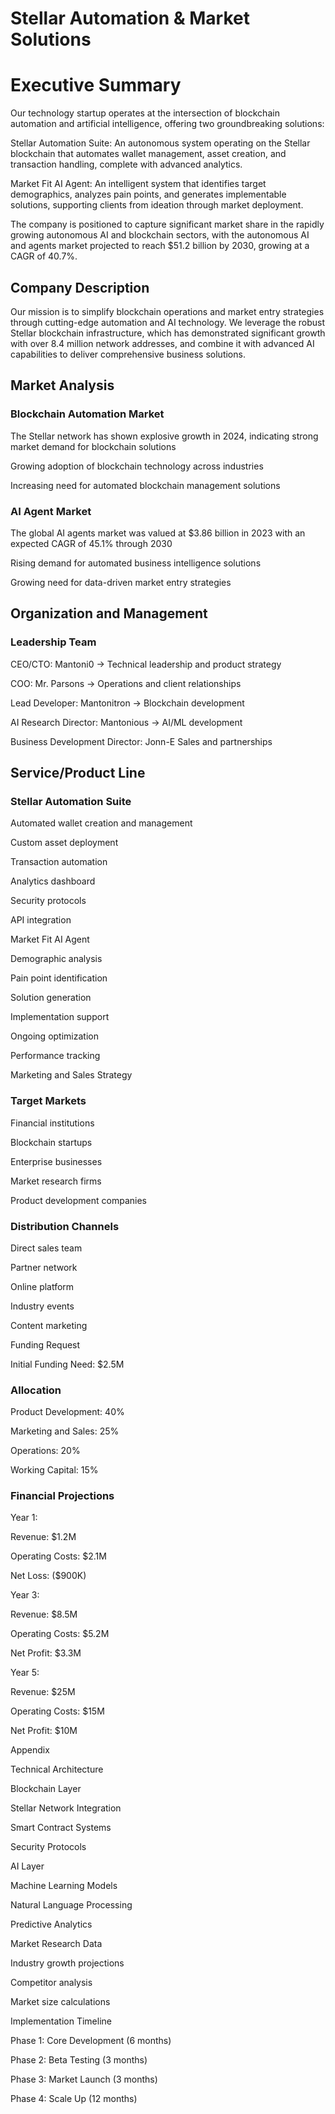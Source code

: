 # Stellar Automation & Market Solutions

#

# Executive Summary

Our technology startup operates at the intersection of blockchain automation and artificial intelligence, offering two groundbreaking solutions:

Stellar Automation Suite: An autonomous system operating on the Stellar blockchain that automates wallet management, asset creation, and transaction handling, complete with advanced analytics.

Market Fit AI Agent: An intelligent system that identifies target demographics, analyzes pain points, and generates implementable solutions, supporting clients from ideation through market deployment.

The company is positioned to capture significant market share in the rapidly growing autonomous AI and blockchain sectors, with the autonomous AI and agents market projected to reach $51.2 billion by 2030, growing at a CAGR of 40.7%.

## Company Description

Our mission is to simplify blockchain operations and market entry strategies through cutting-edge automation and AI technology. We leverage the robust Stellar blockchain infrastructure, which has demonstrated significant growth with over 8.4 million network addresses, and combine it with advanced AI capabilities to deliver comprehensive business solutions.

## Market Analysis

### Blockchain Automation Market

The Stellar network has shown explosive growth in 2024, indicating strong market demand for blockchain solutions

Growing adoption of blockchain technology across industries

Increasing need for automated blockchain management solutions

### AI Agent Market

The global AI agents market was valued at $3.86 billion in 2023 with an expected CAGR of 45.1% through 2030

Rising demand for automated business intelligence solutions

Growing need for data-driven market entry strategies

## Organization and Management

### Leadership Team

CEO/CTO: Mantoni0 → Technical leadership and product strategy

COO: Mr. Parsons → Operations and client relationships

Lead Developer: Mantonitron → Blockchain development

AI Research Director:  Mantonious → AI/ML development

Business Development Director: Jonn-E Sales and partnerships

## Service/Product Line

### Stellar Automation Suite

Automated wallet creation and management

Custom asset deployment

Transaction automation

Analytics dashboard

Security protocols

API integration

Market Fit AI Agent

Demographic analysis

Pain point identification

Solution generation

Implementation support

Ongoing optimization

Performance tracking

Marketing and Sales Strategy

### Target Markets

Financial institutions

Blockchain startups

Enterprise businesses

Market research firms

Product development companies

### Distribution Channels

Direct sales team

Partner network

Online platform

Industry events

Content marketing

Funding Request

Initial Funding Need: $2.5M

### Allocation

Product Development: 40%

Marketing and Sales: 25%

Operations: 20%

Working Capital: 15%

### Financial Projections

Year 1:

Revenue: $1.2M

Operating Costs: $2.1M

Net Loss: ($900K)

Year 3:

Revenue: $8.5M

Operating Costs: $5.2M

Net Profit: $3.3M

Year 5:

Revenue: $25M

Operating Costs: $15M

Net Profit: $10M

Appendix

Technical Architecture

Blockchain Layer

Stellar Network Integration

Smart Contract Systems

Security Protocols

AI Layer

Machine Learning Models

Natural Language Processing

Predictive Analytics

Market Research Data

Industry growth projections

Competitor analysis

Market size calculations

Implementation Timeline

Phase 1: Core Development (6 months)

Phase 2: Beta Testing (3 months)

Phase 3: Market Launch (3 months)

Phase 4: Scale Up (12 months)
